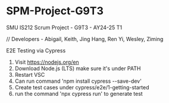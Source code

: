 # SPM-Project-G9T3
 SMU IS212 Scrum Project - G9T3 - AY24-25 T1


// Developers
    - Abigail, Keith, Jing Hang, Ren Yi, Wesley, Ziming


E2E Testing via Cypress
1. Visit https://nodejs.org/en
2. Download Node.js (LTS) make sure it's under PATH
3. Restart VSC
4. Can run command 'npm install cypress --save-dev'
5. Create test cases under cypress/e2e/1-getting-started
6. run the command 'npx cypress run' to generate test